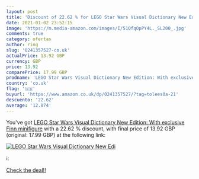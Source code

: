 ```yaml
---
layout: post
title: 'Discount of 22.62 % for LEGO Star Wars Visual Dictionary New Edi'
date: 2021-01-02 23:52:15
image: 'https://m.media-amazon.com/images/I/51QfqOpPY4L._SL200_.jpg'
comments: true
category: ofertas
author: ring
slug: '0241357527-co.uk'
actualPrice: 13.92 GBP
currency: GBP
price: 13.92
comparePrice: 17.99 GBP
prodname: 'LEGO Star Wars Visual Dictionary New Edition: With exclusive Finn minifigure'
country: 'co.uk'
flag: '🇬🇧'
buyurl: 'https://www.amazon.co.uk/dp/0241357527/?tag=tolees0a-21'
descuento: '22.62'
average: '12.874'
---
```


You've got [LEGO Star Wars Visual Dictionary New Edition: With exclusive Finn minifigure](https://www.amazon.co.uk/dp/0241357527/?tag=tolees0a-21) with a  22.62 % discount, with final price of 13.92 GBP (original: 17.99 GBP) at the following link:

[![LEGO Star Wars Visual Dictionary New Edi](https://m.media-amazon.com/images/I/51QfqOpPY4L._SL200_.jpg)](https://www.amazon.co.uk/dp/0241357527/?tag=tolees0a-21)

ℹ️:


[Check the deal!!](https://www.amazon.co.uk/dp/0241357527/?tag=tolees0a-21)
